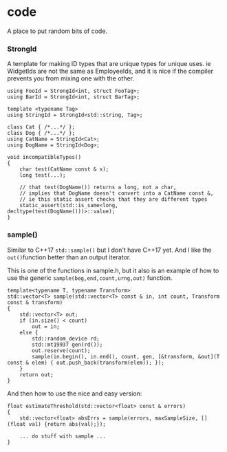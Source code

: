 # code

A place to put random bits of code.


### StrongId

A template for making ID types that are unique types for unique uses. ie WidgetIds are not the same as EmployeeIds, and it is nice if the compiler prevents you from mixing one with the other.


    using FooId = StrongId<int, struct FooTag>;
    using BarId = StrongId<int, struct BarTag>;
    
    template <typename Tag>
    using StringId = StrongId<std::string, Tag>;
    
    class Cat { /*...*/ };
    class Dog { /*...*/ };
    using CatName = StringId<Cat>;
    using DogName = StringId<Dog>;
    
    void incompatibleTypes()
    {
        char test(CatName const & x);
        long test(...);

        // that test(DogName()) returns a long, not a char,
        // implies that DogName doesn't convert into a CatName const &,
        // ie this static assert checks that they are different types
        static_assert(std::is_same<long, decltype(test(DogName()))>::value);
    }


### sample()

Similar to C++17 `std::sample()` but I don't have C++17 yet.  And I like the `out()`function better than an output iterator.

This is one of the functions in sample.h, but it also is an example of how to use the generic `sample(beg,end,count,urng,out)` function.

    template<typename T, typename Transform>
    std::vector<T> sample(std::vector<T> const & in, int count, Transform const & transform)
    {
        std::vector<T> out;
        if (in.size() < count)
            out = in;
        else {
            std::random_device rd;
            std::mt19937 gen(rd());
            out.reserve(count);
            sample(in.begin(), in.end(), count, gen, [&transform, &out](T const & elem) { out.push_back(transform(elem)); });
        }
        return out;
    }

And then how to use the nice and easy version:

    float estimateThreshold(std::vector<float> const & errors)
    {
        std::vector<float> absErrs = sample(errors, maxSampleSize, [](float val) {return abs(val);});
        
        ... do stuff with sample ...
    }


